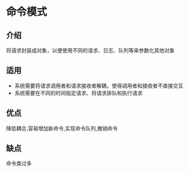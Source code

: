 # 命令模式

## 介绍

将请求封装成对象，以便使用不同的请求、日志、队列等来参数化其他对象

## 适用

* 系统需要将请求调用者和请求接收者解耦，使得调用者和接收者不直接交互
* 系统需要在不同的时间指定请求、将请求排队和执行请求

## 优点

降低耦合,容易增加新命令,实现命令队列,撤销命令

## 缺点

命令类过多
